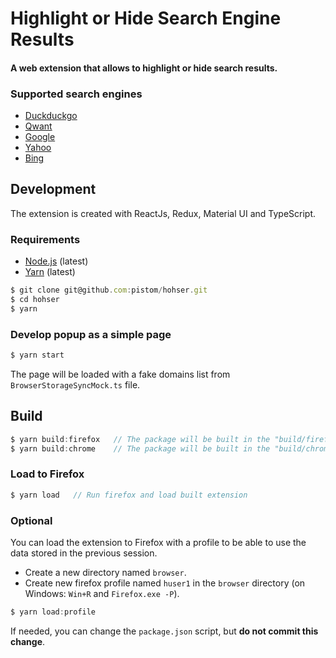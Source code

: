 # Highlight or Hide Search Engine Results
#### A web extension that allows to highlight or hide search results.

### Supported search engines
- [Duckduckgo](https://duckduckgo.com)
- [Qwant](https://www.qwant.com)
- [Google](https://www.google.com)
- [Yahoo](https://fr.search.yahoo.com)
- [Bing](https://www.bing.com/)

## Development
The extension is created with ReactJs, Redux, Material UI and TypeScript.

### Requirements
- [Node.js](https://nodejs.org/) (latest)
- [Yarn](https://yarnpkg.com/) (latest)

```js
$ git clone git@github.com:pistom/hohser.git
$ cd hohser
$ yarn
```

### Develop popup as a simple page
```js
$ yarn start
```
The page will be loaded with a fake domains list from `BrowserStorageSyncMock.ts` file.

## Build
```js
$ yarn build:firefox   // The package will be built in the "build/firefox" directory.
$ yarn build:chrome    // The package will be built in the "build/chrome" directory.
```


### Load to Firefox
```js
$ yarn load   // Run firefox and load built extension
```

### Optional
You can load the extension to Firefox with a profile to be able to use the data stored in the previous session.

- Create a new directory named `browser`.
- Create new firefox profile named `huser1` in the `browser` directory (on Windows: `Win+R` and `Firefox.exe -P`).
  
```js
$ yarn load:profile
```

If needed, you can change the `package.json` script, but **do not commit this change**.

